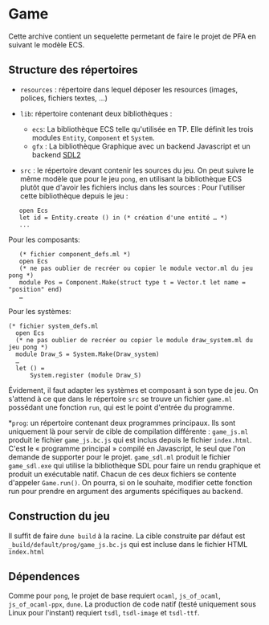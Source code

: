# Game

Cette archive contient un sequelette permetant de faire le projet de PFA en suivant le modèle ECS.


## Structure des répertoires 

* `resources` : répertoire dans lequel déposer les resources (images, polices, fichiers textes, …)
* `lib`: répertoire contenant deux bibliothèques :
	- `ecs`: La bibliothèque ECS telle qu'utilisée en TP. Elle définit les trois modules `Entity`, `Component` et `System`.
	- `gfx` : La bibliothèque Graphique avec un backend Javascript et un backend [SDL2](https://www.libsdl.org/)

* `src` : le répertoire devant contenir les sources du jeu. On peut suivre le même modèle que pour le jeu `pong`, en utilisant la bibliothèque ECS plutôt que d'avoir les fichiers inclus dans les sources :
 Pour l'utiliser cette bibliothèque depuis le jeu :
```
   open Ecs
   let id = Entity.create () in (* création d'une entité … *)
   ...
```
Pour les composants:
```
   (* fichier component_defs.ml *)
   open Ecs
   (* ne pas oublier de recréer ou copier le module vector.ml du jeu pong *)
   module Pos = Component.Make(struct type t = Vector.t let name = "position" end)
   …
```

Pour les systèmes:
```
(* fichier system_defs.ml
  open Ecs
  (* ne pas oublier de recréer ou copier le module draw_system.ml du jeu pong *)
  module Draw_S = System.Make(Draw_system) 
  …
  let () =
	  System.register (module Draw_S)
```
Évidement, il faut adapter les systèmes et composant à son type de jeu.
On s'attend à ce que dans le répertoire `src` se trouve un fichier `game.ml` possédant une fonction `run`, qui est le point d'entrée du programme.

*`prog`: un répertoire contenant deux programmes principaux. Ils sont uniquement là pour servir de cible de compilation différente : `game_js.ml` produit le fichier `game_js.bc.js` qui est inclus depuis le fichier `index.html`. C'est le « programme principal » compilé en Javascript, le seul que l'on demande de supporter pour le projet. `game_sdl.ml` produit le fichier `game_sdl.exe` qui utilise la bibliothèque SDL pour faire un rendu graphique et produit un exécutable natif.  Chacun de ces deux fichiers se contente d'appeler `Game.run()`. On pourra, si on le souhaite, modifier cette fonction run pour prendre en argument des arguments spécifiques au backend.

## Construction du jeu 

Il suffit de faire `dune build` à la racine. La cible construite par défaut est `_build/default/prog/game_js.bc.js` qui est incluse dans le fichier HTML `index.html`


##  Dépendences
Comme pour `pong`, le projet de base requiert `ocaml`, `js_of_ocaml`, `js_of_ocaml-ppx`, `dune`. La production de code natif (testé uniquement sous Linux pour l'instant) requiert `tsdl`, `tsdl-image` et `tsdl-ttf`.

